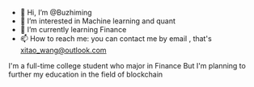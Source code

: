- 👋 Hi, I’m @Buzhiming
- 👀 I’m interested in Machine learning and quant
- 🌱 I’m currently learning Finance
- 📫 How to reach me: you can contact me by email , that's xitao_wang@outlook.com 

I'm a full-time college student who  major in Finance
But I'm planning to further my education in the field of blockchain

<!---
Buzhiming-w/Buzhiming-w is a ✨ special ✨ repository because its `README.md` (this file) appears on your GitHub profile.
You can click the Preview link to take a look at your changes.
--->
